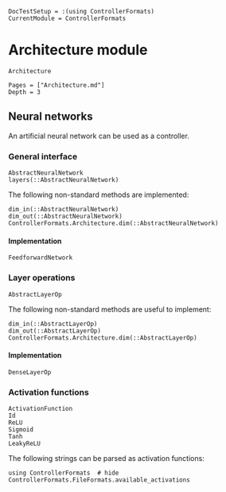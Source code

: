 ```@meta
DocTestSetup = :(using ControllerFormats)
CurrentModule = ControllerFormats
```

# Architecture module

```@docs
Architecture
```

```@contents
Pages = ["Architecture.md"]
Depth = 3
```

## Neural networks

An artificial neural network can be used as a controller.

### General interface

```@docs
AbstractNeuralNetwork
layers(::AbstractNeuralNetwork)
```

The following non-standard methods are implemented:

```@docs
dim_in(::AbstractNeuralNetwork)
dim_out(::AbstractNeuralNetwork)
ControllerFormats.Architecture.dim(::AbstractNeuralNetwork)
```

#### Implementation

```@docs
FeedforwardNetwork
```

### Layer operations

```@docs
AbstractLayerOp
```

The following non-standard methods are useful to implement:

```@docs
dim_in(::AbstractLayerOp)
dim_out(::AbstractLayerOp)
ControllerFormats.Architecture.dim(::AbstractLayerOp)
```

#### Implementation

```@docs
DenseLayerOp
```

### Activation functions

```@docs
ActivationFunction
Id
ReLU
Sigmoid
Tanh
LeakyReLU
```

The following strings can be parsed as activation functions:

```@example
using ControllerFormats  # hide
ControllerFormats.FileFormats.available_activations
```

